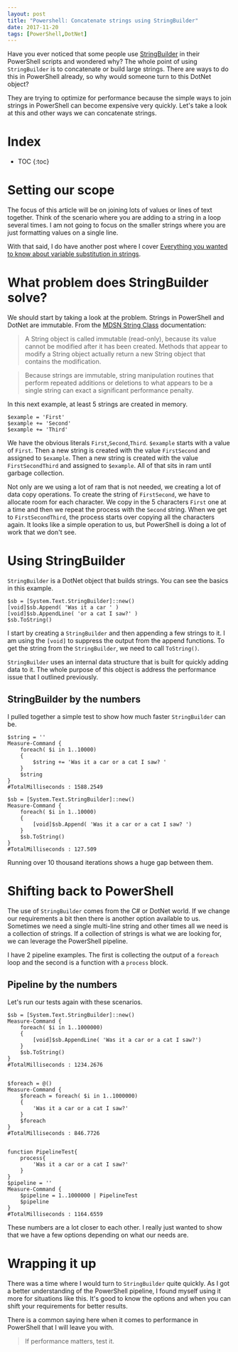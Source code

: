 ```yaml
---
layout: post
title: "Powershell: Concatenate strings using StringBuilder"
date: 2017-11-20
tags: [PowerShell,DotNet]
---
```

Have you ever noticed that some people use [StringBuilder](https://msdn.microsoft.com/en-us/library/system.text.stringbuilder) in their PowerShell scripts and wondered why? The whole point of using `StringBuilder` is to concatenate or build large strings. There are ways to do this in PowerShell already, so why would someone turn to this DotNet object?
<!--more-->

They are trying to optimize for performance because the simple ways to join strings in PowerShell can become expensive very quickly. Let's take a look at this and other ways we can concatenate strings.

# Index

* TOC
{:toc}

# Setting our scope

The focus of this article will be on joining lots of values or lines of text together. Think of the scenario where you are adding to a string in a loop several times. I am not going to focus on the smaller strings where you are just formatting values on a single line.

With that said, I do have another post where I cover [Everything you wanted to know about variable substitution in strings](2017-01-13-powershell-variable-substitution-in-strings).

# What problem does StringBuilder solve?

We should start by taking a look at the problem. Strings in PowerShell and DotNet are immutable. From the [MDSN String Class](https://msdn.microsoft.com/en-us/library/system.string) documentation:

> A String object is called immutable (read-only), because its value cannot be modified after it has been created. Methods that appear to modify a String object actually return a new String object that contains the modification.

> Because strings are immutable, string manipulation routines that perform repeated additions or deletions to what appears to be a single string can exact a significant performance penalty.

In this next example, at least 5 strings are created in memory.

    $example = 'First'
    $example += 'Second'
    $example += 'Third'

We have the obvious literals `First`,`Second`,`Third`. `$example` starts with a value of `First`. Then a new string is created with the value `FirstSecond` and assigned to `$example`. Then a new string is created with the value `FirstSecondThird` and assigned to `$example`. All of that sits in ram until garbage collection.

Not only are we using a lot of ram that is not needed, we creating a lot of data copy operations. To create the string of `FirstSecond`, we have to allocate room for each character. We copy in the 5 characters `First` one at a time and then we repeat the process with the `Second` string. When we get to `FirstSecondThird`, the process starts over copying all the characters again. It looks like a simple operation to us, but PowerShell is doing a lot of work that we don't see.

# Using StringBuilder

`StringBuilder` is a DotNet object that builds strings. You can see the basics in this example.

    $sb = [System.Text.StringBuilder]::new()
    [void]$sb.Append( 'Was it a car ' )
    [void]$sb.AppendLine( 'or a cat I saw?' )
    $sb.ToString()

I start by creating a `StringBuilder` and then appending a few strings to it. I am using the `[void]` to suppress the output from the append functions. To get the string from the `StringBuilder`, we need to call `ToString()`.

`StringBuilder` uses an internal data structure that is built for quickly adding data to it. The whole purpose of this object is address the performance issue that I outlined previously.

## StringBuilder by the numbers

I pulled together a simple test to show how much faster `StringBuilder` can be.

    $string = ''
    Measure-Command {
        foreach( $i in 1..10000)
        {
            $string += 'Was it a car or a cat I saw? '
        }
        $string
    }
    #TotalMilliseconds : 1588.2549

    $sb = [System.Text.StringBuilder]::new()
    Measure-Command {
        foreach( $i in 1..10000)
        {
            [void]$sb.Append( 'Was it a car or a cat I saw? ')
        }
        $sb.ToString()
    }
    #TotalMilliseconds : 127.509

Running over 10 thousand iterations shows a huge gap between them.

# Shifting back to PowerShell

The use of `StringBuilder` comes from the C# or DotNet world. If we change our requirements a bit then there is another option available to us. Sometimes we need a single multi-line string and other times all we need is a collection of strings. If a collection of strings is what we are looking for, we can leverage the PowerShell pipeline.

I have 2 pipeline examples. The first is collecting the output of a `foreach` loop and the second is a function with a `process` block.

## Pipeline by the numbers

Let's run our tests again with these scenarios.

    $sb = [System.Text.StringBuilder]::new()
    Measure-Command {
        foreach( $i in 1..1000000)
        {
            [void]$sb.AppendLine( 'Was it a car or a cat I saw?')
        }
        $sb.ToString()
    }
    #TotalMilliseconds : 1234.2676


    $foreach = @()
    Measure-Command {
        $foreach = foreach( $i in 1..1000000)
        {
            'Was it a car or a cat I saw?'
        }
        $foreach
    }
    #TotalMilliseconds : 846.7726


    function PipelineTest{
        process{
            'Was it a car or a cat I saw?'
        }
    }
    $pipeline = ''
    Measure-Command {
        $pipeline = 1..1000000 | PipelineTest
        $pipeline
    }
    #TotalMilliseconds : 1164.6559

These numbers are a lot closer to each other. I really just wanted to show that we have a few options depending on what our needs are.

# Wrapping it up

There was a time where I would turn to `StringBuilder` quite quickly. As I got a better understanding of the PowerShell pipeline, I found myself using it more for situations like this. It's good to know the options and when you can shift your requirements for better results.

There is a common saying here when it comes to performance in PowerShell that I will leave you with.

> If performance matters, test it.
